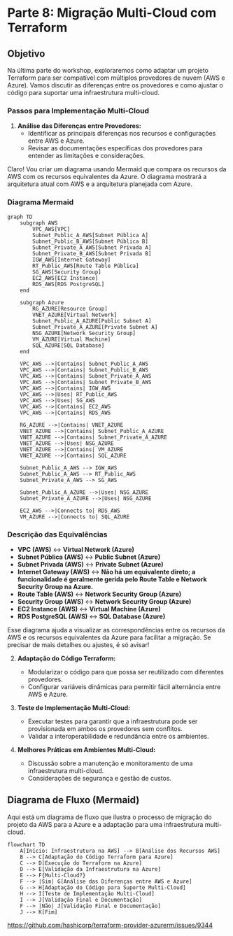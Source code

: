 # Parte 8: Migração Multi-Cloud com Terraform

## Objetivo

Na última parte do workshop, exploraremos como adaptar um projeto Terraform para ser compatível com múltiplos provedores de nuvem (AWS e Azure). Vamos discutir as diferenças entre os provedores e como ajustar o código para suportar uma infraestrutura multi-cloud.

### Passos para Implementação Multi-Cloud

1. **Análise das Diferenças entre Provedores:**
   - Identificar as principais diferenças nos recursos e configurações entre AWS e Azure.
   - Revisar as documentações específicas dos provedores para entender as limitações e considerações.

Claro! Vou criar um diagrama usando Mermaid que compara os recursos da AWS com os recursos equivalentes da Azure. O diagrama mostrará a arquitetura atual com AWS e a arquitetura planejada com Azure.

### Diagrama Mermaid

```mermaid
graph TD
    subgraph AWS
        VPC_AWS[VPC]
        Subnet_Public_A_AWS[Subnet Pública A]
        Subnet_Public_B_AWS[Subnet Pública B]
        Subnet_Private_A_AWS[Subnet Privada A]
        Subnet_Private_B_AWS[Subnet Privada B]
        IGW_AWS[Internet Gateway]
        RT_Public_AWS[Route Table Pública]
        SG_AWS[Security Group]
        EC2_AWS[EC2 Instance]
        RDS_AWS[RDS PostgreSQL]
    end
    
    subgraph Azure
        RG_AZURE[Resource Group]
        VNET_AZURE[Virtual Network]
        Subnet_Public_A_AZURE[Public Subnet A]
        Subnet_Private_A_AZURE[Private Subnet A]
        NSG_AZURE[Network Security Group]
        VM_AZURE[Virtual Machine]
        SQL_AZURE[SQL Database]
    end

    VPC_AWS -->|Contains| Subnet_Public_A_AWS
    VPC_AWS -->|Contains| Subnet_Public_B_AWS
    VPC_AWS -->|Contains| Subnet_Private_A_AWS
    VPC_AWS -->|Contains| Subnet_Private_B_AWS
    VPC_AWS -->|Contains| IGW_AWS
    VPC_AWS -->|Uses| RT_Public_AWS
    VPC_AWS -->|Uses| SG_AWS
    VPC_AWS -->|Contains| EC2_AWS
    VPC_AWS -->|Contains| RDS_AWS
    
    RG_AZURE -->|Contains| VNET_AZURE
    VNET_AZURE -->|Contains| Subnet_Public_A_AZURE
    VNET_AZURE -->|Contains| Subnet_Private_A_AZURE
    VNET_AZURE -->|Uses| NSG_AZURE
    VNET_AZURE -->|Contains| VM_AZURE
    VNET_AZURE -->|Contains| SQL_AZURE

    Subnet_Public_A_AWS --> IGW_AWS
    Subnet_Public_A_AWS --> RT_Public_AWS
    Subnet_Private_A_AWS --> SG_AWS

    Subnet_Public_A_AZURE -->|Uses| NSG_AZURE
    Subnet_Private_A_AZURE -->|Uses| NSG_AZURE

    EC2_AWS -->|Connects to| RDS_AWS
    VM_AZURE -->|Connects to| SQL_AZURE
```

### Descrição das Equivalências

- **VPC (AWS)** ↔ **Virtual Network (Azure)**
- **Subnet Pública (AWS)** ↔ **Public Subnet (Azure)**
- **Subnet Privada (AWS)** ↔ **Private Subnet (Azure)**
- **Internet Gateway (AWS)** ↔ **Não há um equivalente direto; a funcionalidade é geralmente gerida pelo Route Table e Network Security Group na Azure.**
- **Route Table (AWS)** ↔ **Network Security Group (Azure)**
- **Security Group (AWS)** ↔ **Network Security Group (Azure)**
- **EC2 Instance (AWS)** ↔ **Virtual Machine (Azure)**
- **RDS PostgreSQL (AWS)** ↔ **SQL Database (Azure)**

Esse diagrama ajuda a visualizar as correspondências entre os recursos da AWS e os recursos equivalentes da Azure para facilitar a migração. Se precisar de mais detalhes ou ajustes, é só avisar!

2. **Adaptação do Código Terraform:**
   - Modularizar o código para que possa ser reutilizado com diferentes provedores.
   - Configurar variáveis dinâmicas para permitir fácil alternância entre AWS e Azure.

3. **Teste de Implementação Multi-Cloud:**
   - Executar testes para garantir que a infraestrutura pode ser provisionada em ambos os provedores sem conflitos.
   - Validar a interoperabilidade e redundância entre os ambientes.

4. **Melhores Práticas em Ambientes Multi-Cloud:**
   - Discussão sobre a manutenção e monitoramento de uma infraestrutura multi-cloud.
   - Considerações de segurança e gestão de custos.

## Diagrama de Fluxo (Mermaid)

Aqui está um diagrama de fluxo que ilustra o processo de migração do projeto da AWS para a Azure e a adaptação para uma infraestrutura multi-cloud.

```mermaid
flowchart TD
    A[Início: Infraestrutura na AWS] --> B[Análise dos Recursos AWS]
    B --> C[Adaptação do Código Terraform para Azure]
    C --> D[Execução do Terraform na Azure]
    D --> E[Validação da Infraestrutura na Azure]
    E --> F{Multi-Cloud?}
    F --> |Sim| G[Análise das Diferenças entre AWS e Azure]
    G --> H[Adaptação do Código para Suporte Multi-Cloud]
    H --> I[Teste de Implementação Multi-Cloud]
    I --> J[Validação Final e Documentação]
    F --> |Não| J[Validação Final e Documentação]
    J --> K[Fim]
```

https://github.com/hashicorp/terraform-provider-azurerm/issues/9344